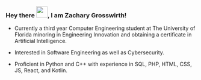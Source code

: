 ### Hey there <img src="https://github.com/ZacharyGrosswirth/ZacharyGrosswirth/assets/104335744/6f830616-1b3f-40f5-84fd-04ec73e3258d" width="30px" height="30px">, I am Zachary Grosswirth!

- Currently a third year Computer Engineering student at The University of Florida minoring in Engineering Innovation and obtaining a certificate in Artificial Intelligence.

- Interested in Software Engineering as well as Cybersecurity.

- Proficient in Python and C++ with experience in SQL, PHP, HTML, CSS, JS, React, and Kotlin.

<!--
**ZacharyGrosswirth/ZacharyGrosswirth** is a ✨ _special_ ✨ repository because its `README.md` (this file) appears on your GitHub profile.

Here are some ideas to get you started:

- 🔭 I’m currently working on ...
- 🌱 I’m currently learning ...
- 👯 I’m looking to collaborate on ...
- 🤔 I’m looking for help with ...
- 💬 Ask me about ...
- 📫 How to reach me: ...
- 😄 Pronouns: ...
- ⚡ Fun fact: ...
👋
-->
